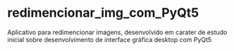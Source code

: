 # redimencionar_img_com_PyQt5
 Aplicativo para redimencionar imagens, desenvolvido em carater de estudo inicial sobre desenvolvimento de interface gráfica desktop com PyQt5
